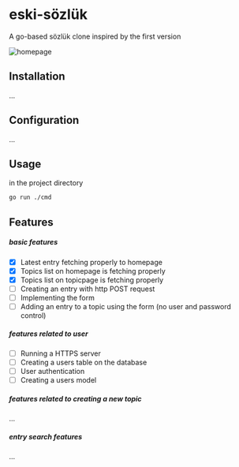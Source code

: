 # eski-sözlük

A go-based sözlük clone inspired by the first version

![homepage](https://github.com/ecoderat/eski-sozluk/tree/master/ui/static/img/eski-sozluk.png)

## Installation
...
## Configuration 
...
## Usage
in the project directory
```bash
go run ./cmd
```
## Features
##### basic features
- [x] Latest entry fetching properly to homepage
- [x] Topics list on homepage is fetching properly
- [x] Topics list on topicpage is fetching properly
- [ ] Creating an entry with http POST request
- [ ] Implementing the form
- [ ] Adding an entry to a topic using the form (no user and password control)

##### features related to user
- [ ] Running a HTTPS server
- [ ] Creating a users table on the database
- [ ] User authentication
- [ ] Creating a users model

##### features related to creating a new topic
...
##### entry search features
...

